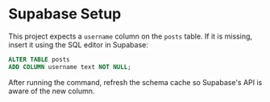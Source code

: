 # Supabase Setup

This project expects a `username` column on the `posts` table. If it is missing,
insert it using the SQL editor in Supabase:

```sql
ALTER TABLE posts
ADD COLUMN username text NOT NULL;
```

After running the command, refresh the schema cache so Supabase's API is aware of
the new column.
